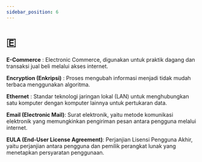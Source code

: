 ```yaml
---
sidebar_position: 6
---
```


# 🇪 

**E-Commerce** : Electronic Commerce, digunakan untuk praktik dagang dan transaksi jual beli melalui akses internet.

**Encryption (Enkripsi)** : Proses mengubah informasi menjadi tidak mudah terbaca menggunakan algoritma.

**Ethernet** : Standar teknologi jaringan lokal (LAN) untuk menghubungkan satu komputer dengan komputer lainnya untuk pertukaran data.

**Email (Electronic Mail)**: Surat elektronik, yaitu metode komunikasi elektronik yang memungkinkan pengiriman pesan antara pengguna melalui internet.

**EULA (End-User License Agreement)**: Perjanjian Lisensi Pengguna Akhir, yaitu perjanjian antara pengguna dan pemilik perangkat lunak yang menetapkan persyaratan penggunaan.